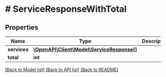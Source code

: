 # # ServiceResponseWithTotal

## Properties

Name | Type | Description | Notes
------------ | ------------- | ------------- | -------------
**services** | [**\OpenAPI\Client\Model\ServiceResponse[]**](ServiceResponse.md) |  |
**total** | **int** |  |

[[Back to Model list]](../../README.md#models) [[Back to API list]](../../README.md#endpoints) [[Back to README]](../../README.md)
